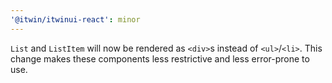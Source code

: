 ```yaml
---
'@itwin/itwinui-react': minor
---
```


`List` and `ListItem` will now be rendered as `<div>`s instead of `<ul>`/`<li>`. This change makes these components less restrictive and less error-prone to use.
